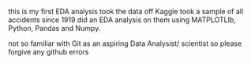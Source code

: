 this is my first EDA analysis took the data off Kaggle took  a sample of all accidents since 1919 did an EDA analysis on them using MATPLOTLIb, Python, Pandas and Numpy. 

not so familiar with Git as an aspiring Data Analysist/ scientist so please forgive any github errors
